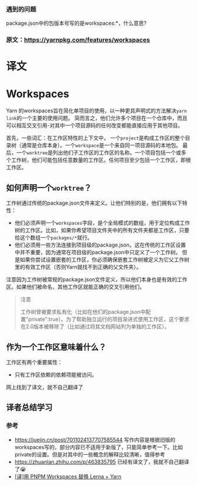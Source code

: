 ### 遇到的问题
package.json中的包版本号写的是workspaces:*，什么意思?

### 原文：https://yarnpkg.com/features/workspaces

# 译文

# Workspaces
Yarn 的workspaces旨在简化单项目的使用，以一种更具声明式的方法解决`yarn link`的一个主要的使用问题。
简而言之，他们允许多个项目在一个仓库中，而且可以相互交叉引用-对其中一个项目源码的任何改变都能直接应用于其他项目。

首先，一些词汇：在工作区特性的上下文中， 一个`project`是构成工作区的整个目录树（通常是仓库本身）。一个`workspace`是一个来自同一项目源码的本地包。
最后，一个`worktree`是列出他们子工作区的工作区的名称。一个项目包括一个或多个工作树，他们可能包括任意数量的工作区。任何项目至少包括一个工作区，即根工作区。

## 如何声明一个`worktree`？
工作树通过传统的package.json文件来定义。让他们特别的是，他们拥有以下特性：
- 他们必须声明一个`workspaces`字段，是个全局模式的数组，用于定位构成工作树的工作区。比如，如果你希望项目文件夹中的所有文件夹都是工作区，只要给这个数组一个`packages/*`就行。
- 他们必须用一些方法连接到项目级的package.json。这在传统的工作区设置中并不重要，因为通常在项目级的package.json中只定义了一个工作树。
但是如果你尝试设置嵌套的工作区，你必须确保嵌套工作树被定义为它父工作树里的有效工作区（否则Yarn就找不到正确的父文件夹）。

注意因为工作树被常规的package.json文件定义，所以他们本身也是有效的工作区。如果他们被命名，其他工作区就能正确的交叉引用他们。

> 注意
> 
> 工作树曾被要求私有化（比如在他们的package.json中配置"private":true）。为了帮助独立运行的项目渐进式使用工作区，这个要求在2.0版本被移除了（比如通过将其文档网站列为单独的工作区）。

## 作为一个工作区意味着什么？
工作区有两个重要属性：
- 只有工作区依赖的依赖项能被访问。


网上找到了译文，就不自己翻译了


## 译者总结学习

### 参考
- https://juejin.cn/post/7011024137707585544 写作内容是根据旧版的workspaces写的，部分内容已不适用于新版了，只能简单参考一下。比如private的设置。但是对其中的一些概念的解释比较清晰，值得参考
- https://zhuanlan.zhihu.com/p/463835795 已经有译文了，我就不自己翻译了😭
- [[译]用 PNPM Workspaces 替换 Lerna + Yarn](https://juejin.cn/post/7071992448511279141)
